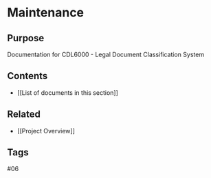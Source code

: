 # Maintenance

## Purpose
Documentation for CDL6000 - Legal Document Classification System

## Contents
- [[List of documents in this section]]

## Related
- [[Project Overview]]

## Tags
#06
